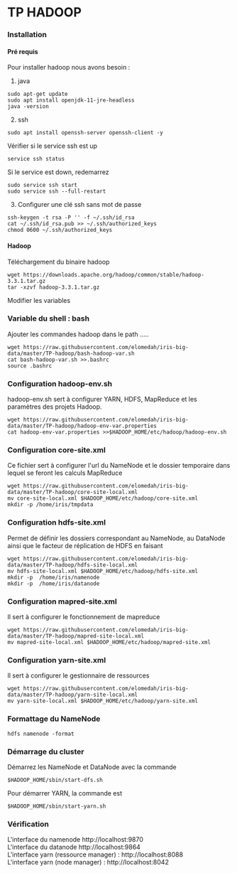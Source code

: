 # TP HADOOP

### Installation

#### Pré requis  
Pour installer hadoop nous avons besoin :   
1. java
```
sudo apt-get update
sudo apt install openjdk-11-jre-headless
java -version 
```
2. ssh 
```
sudo apt install openssh-server openssh-client -y 
```
Vérifier si le service ssh est up
```
service ssh status
```

Si le service est down, redemarrez
```
sudo service ssh start
sudo service ssh --full-restart
```

3. Configurer une clé ssh sans mot de passe
```
ssh-keygen -t rsa -P '' -f ~/.ssh/id_rsa
cat ~/.ssh/id_rsa.pub >> ~/.ssh/authorized_keys
chmod 0600 ~/.ssh/authorized_keys
```

#### Hadoop

Téléchargement du binaire hadoop

```
wget https://downloads.apache.org/hadoop/common/stable/hadoop-3.3.1.tar.gz
tar -xzvf hadoop-3.3.1.tar.gz
```

Modifier les variables 

### Variable du shell : bash

Ajouter les commandes hadoop dans le path .....

```
wget https://raw.githubusercontent.com/elomedah/iris-big-data/master/TP-hadoop/bash-hadoop-var.sh
cat bash-hadoop-var.sh >>.bashrc
source .bashrc
```

### Configuration hadoop-env.sh

hadoop-env.sh sert à configurer YARN, HDFS, MapReduce et les paramètres des projets Hadoop.

```
wget https://raw.githubusercontent.com/elomedah/iris-big-data/master/TP-hadoop/hadoop-env-var.properties
cat hadoop-env-var.properties >>$HADOOP_HOME/etc/hadoop/hadoop-env.sh

```

### Configuration core-site.xml

Ce fichier sert à configurer l'url du NameNode et le dossier temporaire dans lequel se feront les calculs MapReduce

```
wget https://raw.githubusercontent.com/elomedah/iris-big-data/master/TP-hadoop/core-site-local.xml
mv core-site-local.xml $HADOOP_HOME/etc/hadoop/core-site.xml
mkdir -p /home/iris/tmpdata
```

### Configuration  hdfs-site.xml

Permet de définir les dossiers correspondant au NameNode, au DataNode ainsi que le facteur de réplication de HDFS en faisant

```
wget https://raw.githubusercontent.com/elomedah/iris-big-data/master/TP-hadoop/hdfs-site-local.xml
mv hdfs-site-local.xml $HADOOP_HOME/etc/hadoop/hdfs-site.xml
mkdir -p  /home/iris/namenode
mkdir -p  /home/iris/datanode
```

### Configuration  mapred-site.xml 
Il sert à configurer le fonctionnement de mapreduce

```
wget https://raw.githubusercontent.com/elomedah/iris-big-data/master/TP-hadoop/mapred-site-local.xml
mv mapred-site-local.xml $HADOOP_HOME/etc/hadoop/mapred-site.xml
```
### Configuration yarn-site.xml

Il sert à configurer le gestionnaire de ressources

```
wget https://raw.githubusercontent.com/elomedah/iris-big-data/master/TP-hadoop/yarn-site-local.xml
mv yarn-site-local.xml $HADOOP_HOME/etc/hadoop/yarn-site.xml
```

### Formattage du NameNode
```
hdfs namenode -format
```

### Démarrage du cluster
Démarrez les NameNode et DataNode avec la commande
```
$HADOOP_HOME/sbin/start-dfs.sh

```

Pour démarrer YARN, la commande est
```
$HADOOP_HOME/sbin/start-yarn.sh

```
### Vérification

L'interface du namenode http://localhost:9870    
L'interface du datanode  http://localhost:9864    
L'interface yarn (ressource manager) : http://localhost:8088   
L'interface yarn (node manager) : http://localhost:8042   
